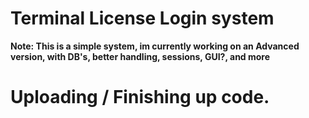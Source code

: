 # Terminal License Login system
**Note: This is a simple system, im currently working on an Advanced version, with DB's, better handling, sessions, GUI?, and more**

# Uploading / Finishing up code.
